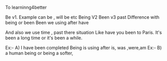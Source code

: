 To learninng4better


Be v1. Example can be , will be etc
Being V2
Been v3 past
Difference with being or been
Been we using after have

And also we use time , past there situation
Like have you been to Paris. 
It's been a long time or it's been a while.

Ex:-
   A) I have been completed
Being is using after is, was ,were,am
Ex:-
   B) a human being or being a softer, 

   
